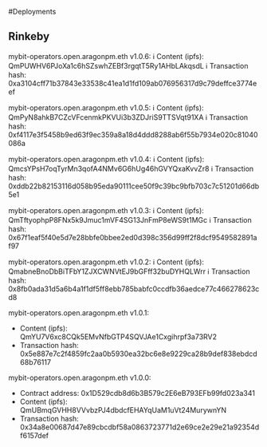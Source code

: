 #Deployments
## Rinkeby
mybit-operators.open.aragonpm.eth v1.0.6:
 ℹ Content (ipfs): QmPUWHV6PJoXa1c6hSZswhZEBf3rgqtT5Ry1AHbLAkqsdL
 ℹ Transaction hash: 0xa3104cff71b37843e33538c41ea1d1fd109ab076956317d9c79deffce3774eef
 
mybit-operators.open.aragonpm.eth v1.0.5:
 ℹ Content (ipfs): QmPyN8ahkB7CZcVFcenmkPKVUi3b3ZDJriS9TTSVqt91XA
 ℹ Transaction hash: 0xf4117e3f5458b9ed63f9ec359a8a18d4ddd8288ab6f55b7934e020c81040086a

mybit-operators.open.aragonpm.eth v1.0.4:
 ℹ Content (ipfs): QmcsYPsH7oqTyrMn3qofA4NMv6G6hUg46hGVYQxaKvvZr8
 ℹ Transaction hash: 0xddb22b82153116d058b95eda90111cee50f9c39bc9bfb703c7c51201d66db5e1

mybit-operators.open.aragonpm.eth v1.0.3:
 ℹ Content (ipfs): QmTftyophpP8FNx5k9Jmuc1mVF4SG13JnFmP8eWS9t1MGc
 ℹ Transaction hash: 0x67f1eaf5f40e5d7e28bbfe0bbee2ed0d398c356d99ff2f8dcf9549582891af97

mybit-operators.open.aragonpm.eth v1.0.2:
 ℹ Content (ipfs): QmabneBnoDbBiTFbY1ZJXCWNVtEJ9bGFff32buDYHQLWrr
 ℹ Transaction hash: 0x8fb0ada31d5a6b4a1f1df5ff8ebb785babfc0ccdfb36aedce77c466278623cd8

mybit-operators.open.aragonpm.eth v1.0.1:
 - Content (ipfs): QmYU7V6xc8CQk5EMvNfbGTP4SQVJAe1Cxgihrpf3a73RV2
 - Transaction hash: 0x5e887e7c2f4859fc2aa0b5930ea32bc6e8e9229ca28b9def838ebdcd68b76117

mybit-operators.open.aragonpm.eth v1.0.0:
 - Contract address: 0x1D529cdb8d6b3B579c2E6eB793EFb99fd023a341
 - Content (ipfs): QmUBmqGVHH8VVvbzPJ4dbdcfEHAYqUaM1uVt24MurywnYN
 - Transaction hash: 0x34a8e00687d47e89cbcdbf58a0863723771d2e69ce2e29e21a92354df6157def

